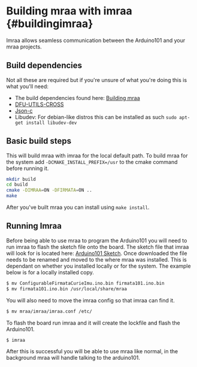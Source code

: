 # Building mraa with imraa	{#buildingimraa}
Imraa allows seamless communication between the Arduino101 and your mraa projects.

## Build dependencies
Not all these are required but if you're unsure of what you're doing this is
what you'll need:
* The build dependencies found here: [Building mraa](../master/docs/building.md)
* [DFU-UTILS-CROSS](https://github.com/arduino/dfu-utils-cross)
* [Json-c](https://github.com/json-c/json-c)
* Libudev: For debian-like distros this can be installed as such ```sudo apt-get install libudev-dev```

## Basic build steps
This will build mraa with imraa for the local default path. To build mraa for the system add `-DCMAKE_INSTALL_PREFIX=/usr` to the cmake command before running it.

```bash
mkdir build
cd build
cmake -DIMRAA=ON -DFIRMATA=ON ..
make
```

After you've built mraa you can install using `make install`.

## Running Imraa
Before being able to use mraa to program the Arduino101 you will need to run imraa to flash the sketch file onto the board. The sketch file that imraa will look for is located here: [Arduino101 Sketch](http://iotdk.intel.com/misc/ConfigurableFirmataCurieImu.ino.bin). Once downloaded the file needs to be renamed and moved to the where mraa was installed. This is dependant on whether you installed locally or for the system. The example below is for a locally installed copy.
```bash
$ mv ConfigurableFirmataCurieImu.ino.bin firmata101.ino.bin
$ mv firmata101.ino.bin /usr/local/share/mraa
```

You will also need to move the imraa config so that imraa can find it.
```bash
$ mv mraa/imraa/imraa.conf /etc/
```

To flash the board run imraa and it will create the lockfile and flash the Arduino101.
```
$ imraa
```

After this is successful you will be able to use mraa like normal, in the background mraa will handle talking to the arduino101.
